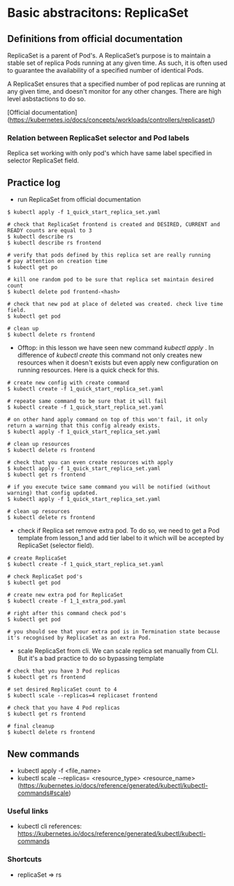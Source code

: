 # Basic abstracitons: ReplicaSet

## Definitions from official documentation

ReplicaSet is a parent of Pod's.
A ReplicaSet’s purpose is to maintain a stable set of replica Pods running at any given time. As such, it is often used to guarantee the availability of a specified number of identical Pods.

A ReplicaSet ensures that a specified number of pod replicas are running at any given time, and doesn't monitor for any other changes. There are high level asbstactions to do so.

[Official documentation] (https://kubernetes.io/docs/concepts/workloads/controllers/replicaset/)

### Relation between ReplicaSet selector and Pod labels
Replica set working with only pod's which have same label specified in selector ReplicaSet field.

## Practice log
- run ReplicaSet from official documentation
```
$ kubectl apply -f 1_quick_start_replica_set.yaml

# check that ReplicaSet frontend is created and DESIRED, CURRENT and READY counts are equal to 3
$ kubectl describe rs
$ kubectl describe rs frontend

# verify that pods defined by this replica set are really running
# pay attention on creation time
$ kubectl get po

# kill one random pod to be sure that replica set maintain desired count
$ kubectl delete pod frontend-<hash>

# check that new pod at place of deleted was created. check live time field.
$ kubectl get pod

# clean up 
$ kubectl delete rs frontend
```

- Offtop: in this lesson we have seen new command _kubectl apply_ . In difference of _kubectl create_ this command not only creates new resources when it doesn't exists but even apply new configuration on running resources. Here is a quick check for this.
```
# create new config with create command
$ kubectl create -f 1_quick_start_replica_set.yaml

# repeate same command to be sure that it will fail
$ kubectl create -f 1_quick_start_replica_set.yaml

# on other hand apply command on top of this won't fail, it only return a warning that this config already exists.
$ kubectl apply -f 1_quick_start_replica_set.yaml

# clean up resources
$ kubectl delete rs frontend

# check that you can even create resources with apply
$ kubectl apply -f 1_quick_start_replica_set.yaml
$ kubectl get rs frontend

# if you execute twice same command you will be notified (without warning) that config updated.
$ kubectl apply -f 1_quick_start_replica_set.yaml

# clean up resources
$ kubectl delete rs frontend
```

- check if Replica set remove extra pod. To do so, we need to get a Pod template from lesson_1 and add tier label to it which will be accepted by ReplicaSet (selector field).
```
# create ReplicaSet
$ kubectl create -f 1_quick_start_replica_set.yaml

# check ReplicaSet pod's
$ kubectl get pod

# create new extra pod for ReplicaSet
$ kubectl create -f 1_1_extra_pod.yaml

# right after this command check pod's
$ kubectl get pod

# you should see that your extra pod is in Termination state because it's recognised by ReplicaSet as an extra Pod.
```

- scale ReplicaSet from cli. We can scale replica set manually from CLI. But it's a bad practice to do so bypassing template
```
# check that you have 3 Pod replicas
$ kubectl get rs frontend

# set desired ReplicaSet count to 4
$ kubectl scale --replicas=4 replicaset frontend

# check that you have 4 Pod replicas
$ kubectl get rs frontend

# final cleanup
$ kubectl delete rs frontend
```

## New commands
- kubectl apply -f <file_name>
- kubectl scale --replicas=<count> <resource_type> <resource_name> (https://kubernetes.io/docs/reference/generated/kubectl/kubectl-commands#scale)

### Useful links
- kubectl cli references: https://kubernetes.io/docs/reference/generated/kubectl/kubectl-commands

### Shortcuts

- replicaSet => rs

